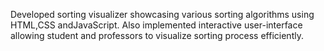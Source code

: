 Developed sorting visualizer showcasing various sorting algorithms using HTML,CSS andJavaScript.
Also implemented interactive user-interface allowing student and professors to visualize sorting process efficiently.
